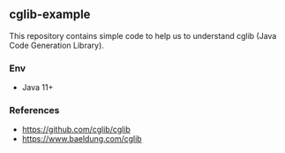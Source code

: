 ## cglib-example

This repository contains simple code to help us to understand cglib (Java Code Generation Library).

### Env
- Java 11+ 

### References
- https://github.com/cglib/cglib
- https://www.baeldung.com/cglib
